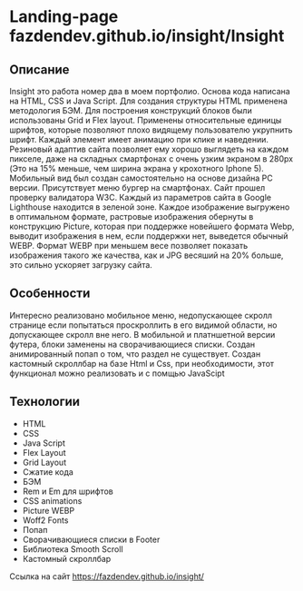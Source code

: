 # Landing-page fazdendev.github.io/insight/Insight

## Описание

Insight это работа номер два в моем портфолио.
Основа кода написана на HTML, CSS и Java Script. Для создания структуры HTML применена методология БЭМ. Для построения конструкций блоков были использованы Grid и Flex layout. Применены относительные единицы шрифтов, которые позволяют плохо видящему пользователю укрупнить шрифт. Каждый элемент имеет анимацию при клике и наведении.
Резиновый адаптив сайта позволяет ему хорошо выглядеть на каждом пикселе, даже на складных смартфонах с очень узким экраном в 280px (Это на 15% меньше, чем ширина экрана у крохотного Iphone 5). Мобильный вид был создан самостоятельно на основе дизайна PC версии. Присутствует меню бургер на смартфонах.
Сайт прошел проверку валидатора W3C. Каждый из параметров сайта в Google Lighthouse находится в зеленой зоне. 
Каждое изображение выгружено в оптимальном формате, растровые изображения обернуты в конструкцию Picture, которая при поддержке новейшего формата Webp, выводит изображения в нем, если поддержки нет, выведется обычный WEBP. Формат WEBP при меньшем весе позволяет показать изображения такого же качества, как и JPG весяший на 20% больше, это сильно ускоряет загрузку сайта.

## Особенности

Интересно реализовано мобильное меню, недопускающее скролл странице если попытаться проскроллить в его видимой области, но допускающее скролл вне него.
В мобильной и платншетной версии футера, блоки заменены на сворачивающиеся списки. 
Создан анимированный попап о том, что раздел не существует.
Создан кастомный скроллбар на базе Html и Css, при необходимости, этот функционал можно реализовать и с помщью JavaScipt


## Технологии

- HTML
- CSS
- Java Script
- Flex Layout
- Grid Layout
- Сжатие кода
- БЭМ
- Rem и Em для шрифтов
- CSS animations
- Picture WEBP
- Woff2 Fonts
- Попап
- Сворачивающиеся списки в Footer
- Библиотека Smooth Scroll
- Кастомный скроллбар

Ссылка на сайт https://fazdendev.github.io/insight/
